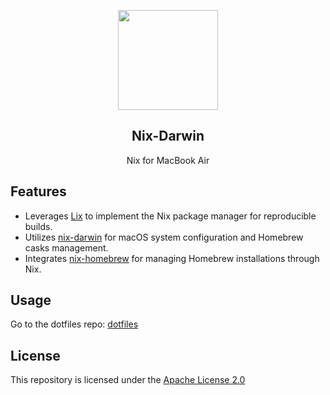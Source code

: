 <p align="center">
    <img src="https://1.gravatar.com/avatar/a9a8386448882291bd0082d2de054a9fa49a81f00c1c53917a675906e56737ff?size=512" width="160" />
    <h2 align="center">Nix-Darwin</h2>
</p>

<p align="center">Nix for MacBook Air</p>

## Features
- Leverages [Lix](https://lix.systems) to implement the Nix package manager for reproducible builds.
- Utilizes [nix-darwin](https://github.com/LnL7/nix-darwin) for macOS system configuration and Homebrew casks management.
- Integrates [nix-homebrew](https://github.com/zhaofengli/nix-homebrew) for managing Homebrew installations through Nix.

## Usage
Go to the dotfiles repo: [dotfiles](https://github.com/tahirmurata/dotfiles)

## License
This repository is licensed under the [Apache License 2.0](LICENSE)
